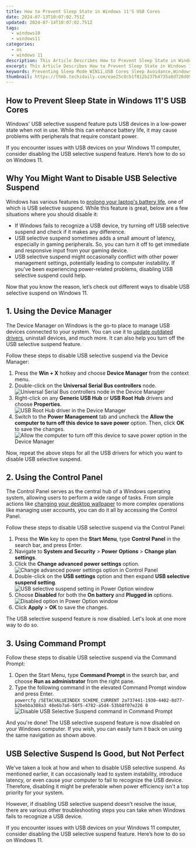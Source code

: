 ```yaml
---
title: How to Prevent Sleep State in Windows 11'S USB Cores
date: 2024-07-13T10:07:02.751Z
updated: 2024-07-14T10:07:02.751Z
tags:
  - windows10
  - windows11
categories:
  - os
  - windows 11
description: This Article Describes How to Prevent Sleep State in Windows 11'S USB Cores
excerpt: This Article Describes How to Prevent Sleep State in Windows 11'S USB Cores
keywords: Preventing Sleep Mode WIN11,USB Cores Sleep Avoidance,Windows 11 USB Sleep Fix,Stop Windows Core Sleep,Win11 USB Power Saving Halt,Keep Win11 USB Awake,Disabling Core Sleep in Win11
thumbnail: https://thmb.techidaily.com/eae25c8cb1f012b237b4735a8d726d09f7b30b165b0175087b89427fe82c8e76.jpg
---
```


## How to Prevent Sleep State in Windows 11'S USB Cores

 Windows' USB selective suspend feature puts USB devices in a low-power state when not in use. While this can enhance battery life, it may cause problems with peripherals that require constant power.

 If you encounter issues with USB devices on your Windows 11 computer, consider disabling the USB selective suspend feature. Here’s how to do so on Windows 11\.

## Why You Might Want to Disable USB Selective Suspend

 Windows has various features to [prolong your laptop's battery life](https://www.makeuseof.com/windows-11-improve-battery-life/), one of which is USB selective suspend. While this feature is great, below are a few situations where you should disable it:

* If Windows fails to recognize a USB device, try turning off USB selective suspend and check if it makes any difference.
* USB selective suspend sometimes adds a small amount of latency, especially in gaming peripherals. So, you can turn it off to get immediate and responsive input from your gaming device.
* USB selective suspend might occasionally conflict with other power management settings, potentially leading to computer instability. If you've been experiencing power-related problems, disabling USB selective suspend could help.

 Now that you know the reason, let’s check out different ways to disable USB selective suspend on Windows 11\.

## 1\. Using the Device Manager

 The Device Manager on Windows is the go-to place to manage USB devices connected to your system. You can use it to [update outdated drivers](https://www.makeuseof.com/tag/find-replace-outdated-windows-drivers/), uninstall devices, and much more. It can also help you turn off the USB selective suspend feature.

 Follow these steps to disable USB selective suspend via the Device Manager:

1. Press the **Win + X** hotkey and choose **Device Manager** from the context menu.
2. Double-click on the **Universal Serial Bus controllers** node.  
![Universal Serial Bus controllers node in the Device Manager](https://static1.makeuseofimages.com/wordpress/wp-content/uploads/2023/08/universal-serial-bus-controllers-node.jpg)
3. Right-click on any **Generic USB Hub** or **USB Root Hub** drivers and choose **Properties**.  
![USB Root Hub driver in the Device Manager](https://static1.makeuseofimages.com/wordpress/wp-content/uploads/2023/08/usb-root-hub.jpg)
4. Switch to the **Power** **Management** tab and uncheck the **Allow the computer to turn off this device to save power** option. Then, click **OK** to save the changes.  
![Allow the computer to turn off this device to save power option in the Device Manager](https://static1.makeuseofimages.com/wordpress/wp-content/uploads/2023/08/allow-the-computer-to-turn-off-this-device-to-save-power-option.jpg)

 Now, repeat the above steps for all the USB drivers for which you want to disable USB selective suspend.

## 2\. Using the Control Panel

 The Control Panel serves as the central hub of a Windows operating system, allowing users to perform a wide range of tasks. From simple actions like [changing your desktop wallpaper](https://www.makeuseof.com/windows-11-change-desktop-wallpaper/) to more complex operations like managing user accounts, you can do it all by accessing the Control Panel.

 Follow these steps to disable USB selective suspend via the Control Panel:

1. Press the **Win** key to open the **Start** **Menu**, type **Control** **Panel** in the search bar, and press Enter.
2. Navigate to **System and Security** \> **Power** **Options** \> **Change** **plan** **settings**.
3. Click the **Change** **advanced** **power settings** option.  
![Change advanced power settings option in Control Panel](https://static1.makeuseofimages.com/wordpress/wp-content/uploads/2023/08/change-advanced-power-settings-option.jpg)
4. Double-click on the **USB settings** option and then expand **USB selective suspend setting**.  
![USB selective suspend setting in Power Option window](https://static1.makeuseofimages.com/wordpress/wp-content/uploads/2023/08/usb-selective-suspend-setting.jpg)
5. Choose **Disabled** for both the **On battery** and **Plugged in** options.  
![Disabled option in Power Option window](https://static1.makeuseofimages.com/wordpress/wp-content/uploads/2023/08/disabled-option.jpg)
6. Click **Apply** \> **OK** to save the changes.

 The USB selective suspend feature is now disabled. Let's look at one more way to do so.

## 3\. Using Command Prompt

 Follow these steps to disable USB selective suspend via the Command Prompt:

1. Open the Start Menu, type **Command Prompt** in the search bar, and choose **Run as administrator** from the right pane.
2. Type the following command in the elevated Command Prompt window and press Enter.  
`powercfg /SETACVALUEINDEX SCHEME_CURRENT 2a737441-1930-4402-8d77-b2bebba308a3 48e6b7a6-50f5-4782-a5d4-53bb8f07e226 0`  
![Disable USB Selective Suspend command in Command Prompt](https://static1.makeuseofimages.com/wordpress/wp-content/uploads/2023/08/disable-usb-selective-suspend.jpg)

 And you're done! The USB selective suspend feature is now disabled on your Windows computer. If you wish, you can easily turn it back on using the same navigation as shown above.

## USB Selective Suspend Is Good, but Not Perfect

 We've taken a look at how and when to disable USB selective suspend. As mentioned earlier, it can occasionally lead to system instability, introduce latency, or even cause your computer to fail to recognize the USB device. Therefore, disabling it might be preferable when power efficiency isn't a top priority for your system.

 However, if disabling USB selective suspend doesn't resolve the issue, there are various other troubleshooting steps you can take when Windows fails to recognize a USB device.

 If you encounter issues with USB devices on your Windows 11 computer, consider disabling the USB selective suspend feature. Here’s how to do so on Windows 11\.



<ins class="adsbygoogle"
      style="display:block"
      data-ad-client="ca-pub-7571918770474297"
      data-ad-slot="8358498916"
      data-ad-format="auto"
      data-full-width-responsive="true"></ins>

